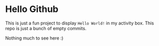 # Hello Github
This is just a fun project to display `Hello World!` in my activity box. This repo is just a bunch of empty commits.

Nothing much to see here :)
